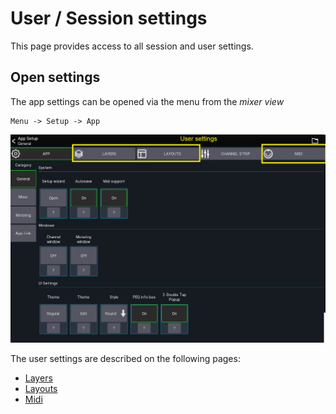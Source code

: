 # User / Session settings
This page provides access to all session and user settings.

## Open settings
The app settings can be opened via the menu from the *mixer view*
```
Menu -> Setup -> App
```

![User settings](../img/settings/user.png)

The user settings are described on the following pages:

- [Layers](../layers.md)
- [Layouts](../custom-layouts.md)
- [Midi](../midi.md)